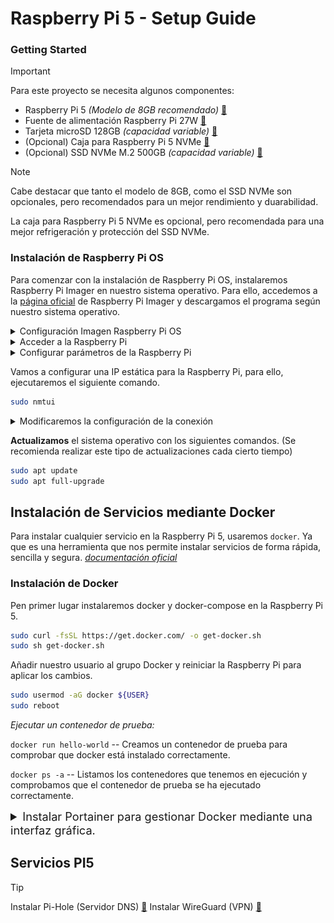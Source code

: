 # Raspberry Pi 5 - Setup Guide
### Getting Started
> [!IMPORTANT]
> Para este proyecto se necesita algunos componentes:
> - Raspberry Pi 5 *(Modelo de 8GB recomendado)* [🔗](https://amzn.eu/d/8PSWlGE)
> - Fuente de alimentación Raspberry Pi 27W [🔗](https://amzn.eu/d/5KuvbUQ)
> - Tarjeta microSD 128GB *(capacidad variable)* [🔗](https://amzn.eu/d/2EA1wH9)
> - (Opcional) Caja para Raspberry Pi 5 NVMe [🔗](https://amzn.eu/d/1gozBP4)
> - (Opcional) SSD NVMe M.2 500GB  *(capacidad variable)* [🔗](https://amzn.eu/d/a8RKGx0)

> [!NOTE]
> Cabe destacar que tanto el modelo de 8GB, como el SSD NVMe son opcionales, pero recomendados para un mejor rendimiento y duarabilidad.
> 
> La caja para Raspberry Pi 5 NVMe es opcional, pero recomendada para una mejor refrigeración y protección del SSD NVMe.

### Instalación de Raspberry Pi OS
Para comenzar con la instalación de Raspberry Pi OS, instalaremos Raspberry Pi Imager en nuestro sistema operativo. Para ello, accedemos a la [página oficial](https://www.raspberrypi.org/software/)   de Raspberry Pi Imager y descargamos el programa según nuestro sistema operativo.

<details>
<summary>Configuración Imagen Raspberry Pi OS</summary>
<br>

1. Seleccionamos la opción de **"Choose Device"**  y elegimos la opción de Raspberry Pi 5.
2. Seleccionamos la opción de **"Choose OS"** y elegimos la opción de Raspberry Pi OS. (Raspberry Pi OS [Con interfaz gráfica] o Raspberry Pi OS Lite [Sin interfaz gráfica]) en este caso seleccionaremos la versión con interfaz gráfica.
    - En el caso de tener una raspberry pi 5 de 8GB, se recomienda instalar la versión de 64 bits.
    - En el caso de tener una raspberry pi 5 de 4GB, se recomienda instalar la versión de 32 bits.
3. Seleccionamos la opción de **"Choose Storage"** y elegimos la tarjeta microSD que vamos a utilizar.
4. Antes de finalizar la instalar, editaremos los ajustes predeterminados del sistema operativo.

<img src="/img/personalizarOS-general.png" alt="Texto alternativo" width="49%" />
<img src="/img/personalizarSO-servicios.png" alt="Texto alternativo" width="49%" />

5. Finalmente, guardamos la configuración, aplicamos los ajustes y comenzamos la instalación.
</details>

<details>
<summary>Acceder a la Raspberry Pi</summary>
<br>
Tras conectar la Raspberry Pi a la corriente y a la red mediante un cable ethernet, accederemos a la Raspberry Pi mediante SSH.

1. Para ello, abriremos una terminal y ejecutaremos el siguiente comando para optener la dirección IP de la Raspberry Pi.
```bash
ping -4 raspberrypi.local
```
2. Una vez obtenida la dirección IP, accederemos mediante **SSH** con el siguiente comando.
```bash
ssh usuario@ipRaspberry
# Confirmamos la conexión con "yes" y escribimos la contraseña que hemos configurado en la instalación.
```
</details>
<details>
<summary>Configurar parámetros de la Raspberry Pi</summary>
<br>

- Para abrir la configuración de la Raspberry Pi, ejecutaremos el siguiente comando.
```bash
sudo raspi-config
```
 Y aplicaremos los siguientes ajustes:
```bash
1. APARTADO [6 Advanced Options] > [A1 Expand Filesystem] > FINISH
2. APARTADO [1 System Options] > [S5 Boot / Auto Login] > [B1 Desktop / CLI] > [B4 Desktop Autologin] > FINISH
3. APARTADO [3 Interface Options] > [I2 VNC] > [YES] > FINISH
4. APARTADO [2 Display Options] > [D3 VNC resolution] > [1280x720] > FINISH
5. APARTADO [5 Localisation Options] > [L1 Locale] > [es_ES.UTF-8 UTF-8] > [es_ES.UTF-8] > [OK] > [es_ES.UTF-8] > [OK] > [es_ES.UTF-8] > [OK]
6. APARTADO [5 Localisation Options] > [L2 Timezone] > [Europe] > [Madrid] > FINISH
7. APARTADO [5 Keyboard] > ENTER
8. APARTADO [5 WLAN Country] > [ES Spain] > FINISH
------------------------------------------------------------------------------------------------------------------------------------------------
FINISH > REBOOT
```
```bash
ssh usuario@ipRaspberry # Iniciamos de nuevo sesión por SSH
```
</details>

Vamos a configurar una IP estática para la Raspberry Pi, para ello, ejecutaremos el siguiente comando.
```bash
sudo nmtui
```


<details>
<summary>Modificaremos la configuración de la conexión</summary>
<br>

Seleccionamos la opción de **"Edit a connection"** y seleccionamos la conexión de **"Wired connection 1"**.
- **Dirección IP:** *Puedes poner la que quieras, pero asegúrate de que no esté en uso y fuera del rango de direcciones IP asignadas por el router.*
- **Máscara de red:** *Pondremos la máscara "**/24**"*
- **Puerta de enlace:** *Pondremos la que se encuentra detrás de nuestro router.*
- **DNS:** *Pondremos la de Google "**8.8.8.8**" y "**8.8.4.4**"*

<img src="/img/ipManual.png" alt="Texto alternativo" width="100%" />

Finalmente, seleccionamos la opción de **"Save"** y **"Quit"**, y reiniciamos la Raspberry Pi para aplicar los cambios.
```bash
sudo reboot
ssh usuario@ipRaspberry # Iniciamos de nuevo sesión por SSH con la nueva ip estática
```
</details>

**Actualizamos** el sistema operativo con los siguientes comandos. (Se recomienda realizar este tipo de actualizaciones cada cierto tiempo)
```bash
sudo apt update
sudo apt full-upgrade
```
## Instalación de Servicios mediante Docker
Para instalar cualquier servicio en la Raspberry Pi 5, usaremos `docker`. Ya que es una herramienta que nos permite instalar servicios de forma rápida, sencilla y segura. [*documentación oficial*](https://docs.docker.com/engine/install/debian/)
### Instalación de Docker
Pen primer lugar instalaremos docker y docker-compose en la Raspberry Pi 5.
```bash
sudo curl -fsSL https://get.docker.com/ -o get-docker.sh
sudo sh get-docker.sh
```
Añadir nuestro usuario al grupo Docker y reiniciar la Raspberry Pi para aplicar los cambios.
```bash
sudo usermod -aG docker ${USER}
sudo reboot
```
*Ejecutar un contenedor de prueba:*

`docker run hello-world`   -- Creamos un contenedor de prueba para comprobar que docker está instalado correctamente.

`docker ps -a` -- Listamos los contenedores que tenemos en ejecución y comprobamos que el contenedor de prueba se ha ejecutado correctamente.

<details>
<summary style="font-size: 1.3em;">Instalar Portainer para gestionar Docker mediante una interfaz gráfica.</summary>
<br>
Crear volumen Docker que contendrá los datos gestionados por el servidor Portainer.

```bash
docker volume create portainer_data
```
Descargar e instalar contenedor Portainer.
```bash
docker run -d -p 8000:8000 -p 9443:9443 --name portainer --restart=always -v /var/run/docker.sock:/var/run/docker.sock -v portainer_data:/data portainer/portainer-ce:latest
```
Ver contenedores instalados: `docker ps`

Finalmente, para acceder a Portainer, abriremos el navegador y accederemos mediante la siguiente URL: `https://[IP de tu Raspberry Pi]:9443`
</details>

## Servicios PI5
> [!TIP]
> Instalar Pi-Hole (Servidor DNS) [🔗](https://youtu.be/hXs9Cmzg1bY?si=Ny3Gx1x02Oh1uB3a&t=204)
> Instalar WireGuard (VPN) [🔗](https://youtu.be/hXs9Cmzg1bY?si=Ny3Gx1x02Oh1uB3a&t=204)





